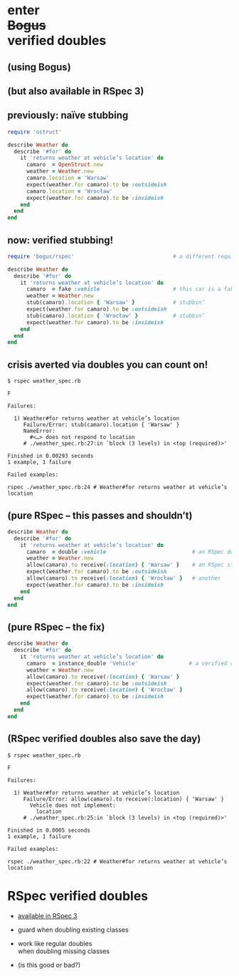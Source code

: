 # enter<br /><del>Bogus</del><br />verified doubles

## (using Bogus)
<!-- .element: class="fragment" -->

## (but also available in RSpec 3)
<!-- .element: class="fragment" -->


## previously: naïve stubbing

```ruby
require 'ostruct'

describe Weather do
  describe '#for' do
    it 'returns weather at vehicle’s location' do
      camaro  = OpenStruct.new
      weather = Weather.new
      camaro.location = 'Warsaw'
      expect(weather.for camaro).to be :outsideish
      camaro.location = 'Wrocław'
      expect(weather.for camaro).to be :insideish
    end
  end
end
```


## now: verified stubbing!

```ruby
require 'bogus/rspec'                               # a different require!

describe Weather do
  describe '#for' do
    it 'returns weather at vehicle’s location' do
      camaro  = fake :vehicle                       # this car is a fake!
      weather = Weather.new
      stub(camaro).location { 'Warsaw' }            # stubbin’
      expect(weather.for camaro).to be :outsideish
      stub(camaro).location { 'Wrocław' }           # stubbin’
      expect(weather.for camaro).to be :insideish
    end
  end
end
```


## crisis averted via doubles you can count on!

```no-highlight
$ rspec weather_spec.rb
```

```no-highlight
F

Failures:

  1) Weather#for returns weather at vehicle’s location
     Failure/Error: stub(camaro).location { 'Warsaw' }
     NameError:
       #<…> does not respond to location
     # ./weather_spec.rb:27:in `block (3 levels) in <top (required)>'

Finished in 0.00293 seconds
1 example, 1 failure

Failed examples:

rspec ./weather_spec.rb:24 # Weather#for returns weather at vehicle’s location
```


## (pure RSpec – this passes and shouldn’t)

```ruby
describe Weather do
  describe '#for' do
    it 'returns weather at vehicle’s location' do
      camaro  = double :vehicle                           # an RSpec double
      weather = Weather.new
      allow(camaro).to receive(:location) { 'Warsaw' }    # an RSpec stub
      expect(weather.for camaro).to be :outsideish
      allow(camaro).to receive(:location) { 'Wrocław' }   # another
      expect(weather.for camaro).to be :insideish
    end
  end
end
```


## (pure RSpec – the fix)

```ruby
describe Weather do
  describe '#for' do
    it 'returns weather at vehicle’s location' do
      camaro  = instance_double 'Vehicle'                # a verified double
      weather = Weather.new
      allow(camaro).to receive(:location) { 'Warsaw' }
      expect(weather.for camaro).to be :outsideish
      allow(camaro).to receive(:location) { 'Wrocław' }
      expect(weather.for camaro).to be :insideish
    end
  end
end
```


## (RSpec verified doubles also save the day)

```no-highlight
$ rspec weather_spec.rb
```
```no-highlight
F

Failures:

  1) Weather#for returns weather at vehicle’s location
     Failure/Error: allow(camaro).to receive(:location) { 'Warsaw' }
       Vehicle does not implement:
         location
     # ./weather_spec.rb:25:in `block (3 levels) in <top (required)>'

Finished in 0.0005 seconds
1 example, 1 failure

Failed examples:

rspec ./weather_spec.rb:22 # Weather#for returns weather at vehicle’s location
```


# RSpec verified doubles

* [available in RSpec
3](https://relishapp.com/rspec/rspec-mocks/v/3-0/docs/verifying-doubles)
<!-- .element: class="fragment" -->

* guard when doubling existing classes
<!-- .element: class="fragment" -->

* work like regular doubles<br />when doubling missing classes
<!-- .element: class="fragment" -->

* (is this good or bad?)
<!-- .element: class="fragment" -->
